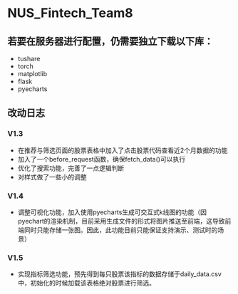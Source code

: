 # NUS_Fintech_Team8
## 若要在服务器进行配置，仍需要独立下载以下库：
- tushare
- torch
- matplotlib
- flask
- pyecharts
## 改动日志
### V1.3
- 在推荐与筛选页面的股票表格中加入了点击股票代码查看近2个月数据的功能
- 加入了一个before_request函数，确保fetch_data()可以执行
- 优化了搜索功能，完善了一点逻辑判断
- 对样式做了一些小的调整

### V1.4
- 调整可视化功能，加入使用pyecharts生成可交互式k线图的功能（因pyechart的渲染机制，目前采用生成文件的形式将图片推送至前端，这导致前端同时只能存储一张图。因此，此功能目前只能保证支持演示、测试时的场景）

### V1.5

- 实现指标筛选功能，预先得到每只股票该指标的数据存储于daily_data.csv 中，初始化的时候加载该表格绝对股票进行筛选。